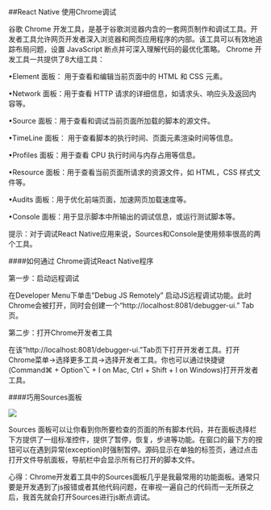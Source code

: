 ##React Native 使用Chrome调试

谷歌 Chrome 开发工具，是基于谷歌浏览器内含的一套网页制作和调试工具。开发者工具允许网页开发者深入浏览器和网页应用程序的内部。该工具可以有效地追踪布局问题，设置 JavaScript 断点并可深入理解代码的最优化策略。 Chrome 开发工具一共提供了8大组工具：

•Element 面板： 用于查看和编辑当前页面中的 HTML 和 CSS 元素。

•Network 面板：用于查看 HTTP 请求的详细信息，如请求头、响应头及返回内容等。

•Source 面板：用于查看和调试当前页面所加载的脚本的源文件。

•TimeLine 面板： 用于查看脚本的执行时间、页面元素渲染时间等信息。

•Profiles 面板：用于查看 CPU 执行时间与内存占用等信息。

•Resource 面板：用于查看当前页面所请求的资源文件，如 HTML，CSS 样式文件等。

•Audits 面板：用于优化前端页面，加速网页加载速度等。

•Console 面板：用于显示脚本中所输出的调试信息，或运行测试脚本等。

提示：对于调试React Native应用来说，Sources和Console是使用频率很高的两个工具。

####如何通过 Chrome调试React Native程序

第一步：启动远程调试

在Developer Menu下单击”Debug JS Remotely” 启动JS远程调试功能。此时Chrome会被打开，同时会创建一个“http://localhost:8081/debugger-ui.” Tab页。

第二步：打开Chrome开发者工具

在该“http://localhost:8081/debugger-ui.”Tab页下打开开发者工具。打开Chrome菜单->选择更多工具->选择开发者工具。你也可以通过快捷键(Command⌘ + Option⌥ + I on Mac, Ctrl + Shift + I on Windows)打开开发者工具。

####巧用Sources面板

![](https://i.imgur.com/JqOw1it.jpg)

Sources 面板可以让你看到你所要检查的页面的所有脚本代码，并在面板选择栏下方提供了一组标准控件，提供了暂停，恢复，步进等功能。在窗口的最下方的按钮可以在遇到异常(exception)时强制暂停。源码显示在单独的标签页，通过点击 打开文件导航面板，导航栏中会显示所有已打开的脚本文件。

心得：Chrome开发着工具中的Sources面板几乎是我最常用的功能面板。通常只要是开发遇到了js报错或者其他代码问题，在审视一遍自己的代码而一无所获之后，我首先就会打开Sources进行js断点调试。



